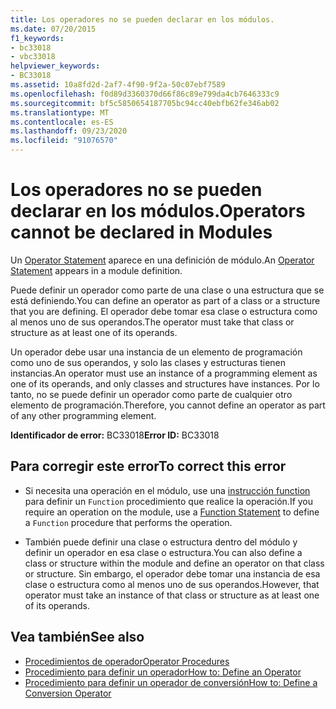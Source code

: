 ```yaml
---
title: Los operadores no se pueden declarar en los módulos.
ms.date: 07/20/2015
f1_keywords:
- bc33018
- vbc33018
helpviewer_keywords:
- BC33018
ms.assetid: 10a8fd2d-2af7-4f90-9f2a-50c07ebf7589
ms.openlocfilehash: f0d89d3360370d66f86c89e799da4cb7646333c9
ms.sourcegitcommit: bf5c5850654187705bc94cc40ebfb62fe346ab02
ms.translationtype: MT
ms.contentlocale: es-ES
ms.lasthandoff: 09/23/2020
ms.locfileid: "91076570"
---
```

# <a name="operators-cannot-be-declared-in-modules"></a><span data-ttu-id="78d6c-102">Los operadores no se pueden declarar en los módulos.</span><span class="sxs-lookup"><span data-stu-id="78d6c-102">Operators cannot be declared in Modules</span></span>

<span data-ttu-id="78d6c-103">Un [Operator Statement](../language-reference/statements/operator-statement.md) aparece en una definición de módulo.</span><span class="sxs-lookup"><span data-stu-id="78d6c-103">An [Operator Statement](../language-reference/statements/operator-statement.md) appears in a module definition.</span></span>  
  
 <span data-ttu-id="78d6c-104">Puede definir un operador como parte de una clase o una estructura que se está definiendo.</span><span class="sxs-lookup"><span data-stu-id="78d6c-104">You can define an operator as part of a class or a structure that you are defining.</span></span> <span data-ttu-id="78d6c-105">El operador debe tomar esa clase o estructura como al menos uno de sus operandos.</span><span class="sxs-lookup"><span data-stu-id="78d6c-105">The operator must take that class or structure as at least one of its operands.</span></span>  
  
 <span data-ttu-id="78d6c-106">Un operador debe usar una instancia de un elemento de programación como uno de sus operandos, y solo las clases y estructuras tienen instancias.</span><span class="sxs-lookup"><span data-stu-id="78d6c-106">An operator must use an instance of a programming element as one of its operands, and only classes and structures have instances.</span></span> <span data-ttu-id="78d6c-107">Por lo tanto, no se puede definir un operador como parte de cualquier otro elemento de programación.</span><span class="sxs-lookup"><span data-stu-id="78d6c-107">Therefore, you cannot define an operator as part of any other programming element.</span></span>  
  
 <span data-ttu-id="78d6c-108">**Identificador de error:** BC33018</span><span class="sxs-lookup"><span data-stu-id="78d6c-108">**Error ID:** BC33018</span></span>  
  
## <a name="to-correct-this-error"></a><span data-ttu-id="78d6c-109">Para corregir este error</span><span class="sxs-lookup"><span data-stu-id="78d6c-109">To correct this error</span></span>  
  
- <span data-ttu-id="78d6c-110">Si necesita una operación en el módulo, use una [instrucción function](../language-reference/statements/function-statement.md) para definir un `Function` procedimiento que realice la operación.</span><span class="sxs-lookup"><span data-stu-id="78d6c-110">If you require an operation on the module, use a [Function Statement](../language-reference/statements/function-statement.md) to define a `Function` procedure that performs the operation.</span></span>  
  
- <span data-ttu-id="78d6c-111">También puede definir una clase o estructura dentro del módulo y definir un operador en esa clase o estructura.</span><span class="sxs-lookup"><span data-stu-id="78d6c-111">You can also define a class or structure within the module and define an operator on that class or structure.</span></span> <span data-ttu-id="78d6c-112">Sin embargo, el operador debe tomar una instancia de esa clase o estructura como al menos uno de sus operandos.</span><span class="sxs-lookup"><span data-stu-id="78d6c-112">However, that operator must take an instance of that class or structure as at least one of its operands.</span></span>  
  
## <a name="see-also"></a><span data-ttu-id="78d6c-113">Vea también</span><span class="sxs-lookup"><span data-stu-id="78d6c-113">See also</span></span>

- [<span data-ttu-id="78d6c-114">Procedimientos de operador</span><span class="sxs-lookup"><span data-stu-id="78d6c-114">Operator Procedures</span></span>](../programming-guide/language-features/procedures/operator-procedures.md)
- [<span data-ttu-id="78d6c-115">Procedimiento para definir un operador</span><span class="sxs-lookup"><span data-stu-id="78d6c-115">How to: Define an Operator</span></span>](../programming-guide/language-features/procedures/how-to-define-an-operator.md)
- [<span data-ttu-id="78d6c-116">Procedimiento para definir un operador de conversión</span><span class="sxs-lookup"><span data-stu-id="78d6c-116">How to: Define a Conversion Operator</span></span>](../programming-guide/language-features/procedures/how-to-define-a-conversion-operator.md)
